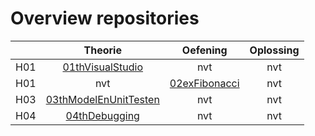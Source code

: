 # Overview repositories
|               | Theorie           | Oefening  | Oplossing|
| ------------- |:-------------:|:-----:|:-------:|
| H01 | [01thVisualStudio](https://github.com/WebIII/01thHelloVisualStudio.git) | nvt |  nvt |
| H01 | nvt | [02exFibonacci](https://github.com/WebIII/02exFibonacci) |  nvt |
| H03 | [03thModelEnUnitTesten](https://github.com/WebIII/03thModelEnUnitTesten.git) | nvt |  nvt |
| H04 | [04thDebugging](https://github.com/WebIII/04thDebugging.git) | nvt |  nvt |
